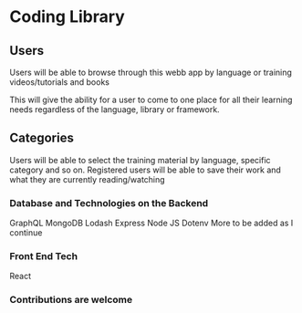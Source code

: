 # Coding Library

## Users

Users will be able to browse through this webb app by language or training videos/tutorials and books

This will give the ability for a user to come to one place for all their learning needs regardless of the language, library or framework.

## Categories

Users will be able to select the training material by language, specific category and so on. Registered users will be able to save their work
and what they are currently reading/watching

### Database and Technologies on the Backend

GraphQL
MongoDB
Lodash
Express
Node JS
Dotenv
 More to be added as I continue
 
 ### Front End Tech
 React
 
 
 ### Contributions are welcome
